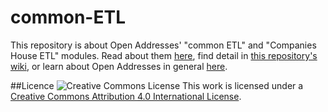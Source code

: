 common-ETL
==========
This repository is about Open Addresses' "common ETL" and "Companies House ETL" modules. Read about them [here](http://openaddressesuk.org/docs), find detail in [this repository's wiki](https://github.com/OpenAddressesUK/common-ETL/wiki), or learn about Open Addresses in general [here](http://openaddressesuk.org). 

##Licence
![Creative Commons License](http://i.creativecommons.org/l/by/4.0/88x31.png "Creative Commons License") This work is licensed under a [Creative Commons Attribution 4.0 International License](http://creativecommons.org/licenses/by/4.0/).
